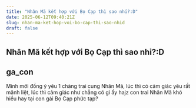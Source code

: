 ```yaml
---
title: "Nhân Mã kết hợp với Bọ Cạp thì sao nhỉ?:D"
date: 2025-06-12T09:40:21Z
slug: nhan-ma-ket-hop-voi-bo-cap-thi-sao-nhid
draft: false
---
```


## Nhân Mã kết hợp với Bọ Cạp thì sao nhỉ?:D

## ga_con

Mình mới đồng ý yêu 1 chàng trai cung Nhân Mã, lúc thì có cảm giác yêu rất mãnh liệt, lúc thì cảm giác như chẳng có gì ấy 
hajz
con trai Nhân Mã khó hiểu hay tại con gái Bọ Cạp phức tạp?